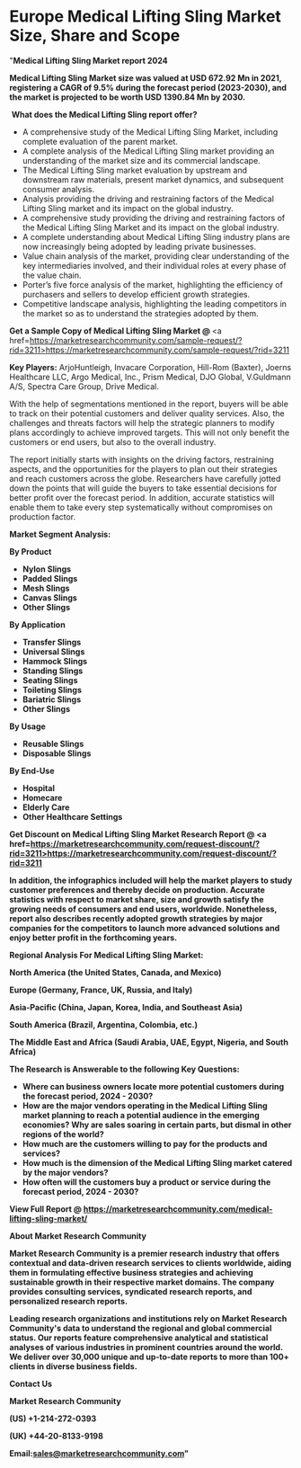 # Europe Medical Lifting Sling Market Size, Share and Scope
"<strong>Medical Lifting Sling Market report 2024</strong>

<strong>Medical Lifting Sling Market size was valued at USD 672.92 Mn in 2021, registering a CAGR of 9.5% during the forecast period (2023-2030), and the market is projected to be worth USD 1390.84 Mn by 2030.</strong>

 <strong><b>What does the Medical Lifting Sling report offer?</b></strong>
<ul>
  <li>A comprehensive study of the Medical Lifting Sling Market, including complete evaluation of the parent market.</li>
  <li>A complete analysis of the Medical Lifting Sling market providing an understanding of the market size and its commercial landscape.</li>
  <li>The Medical Lifting Sling market evaluation by upstream and downstream raw materials, present market dynamics, and subsequent consumer analysis.</li>
  <li>Analysis providing the driving and restraining factors of the Medical Lifting Sling market and its impact on the global industry.</li>
  <li>A comprehensive study providing the driving and restraining factors of the Medical Lifting Sling Market and its impact on the global industry.</li>
  <li>A complete understanding about Medical Lifting Sling industry plans are now increasingly being adopted by leading private businesses.</li>
  <li>Value chain analysis of the market, providing clear understanding of the key intermediaries involved, and their individual roles at every phase of the value chain.</li>
  <li>Porter’s five force analysis of the market, highlighting the efficiency of purchasers and sellers to develop efficient growth strategies.</li>
  <li>Competitive landscape analysis, highlighting the leading competitors in the market so as to understand the strategies adopted by them.</li>
</ul>

<strong>Get a Sample Copy of Medical Lifting Sling Market @ </strong><a href=https://marketresearchcommunity.com/sample-request/?rid=3211><u>https://marketresearchcommunity.com/sample-request/?rid=3211</u></a>

<strong>Key Players:</strong> 
ArjoHuntleigh, Invacare Corporation, Hill-Rom (Baxter), Joerns Healthcare LLC, Argo Medical, Inc., Prism Medical, DJO Global, V.Guldmann A/S, Spectra Care Group, Drive Medical.

With the help of segmentations mentioned in the report, buyers will be able to track on their potential customers and deliver quality services. Also, the challenges and threats factors will help the strategic planners to modify plans accordingly to achieve improved targets. This will not only benefit the customers or end users, but also to the overall industry.

The report initially starts with insights on the driving factors, restraining aspects, and the opportunities for the players to plan out their strategies and reach customers across the globe. Researchers have carefully jotted down the points that will guide the buyers to take essential decisions for better profit over the forecast period. In addition, accurate statistics will enable them to take every step systematically without compromises on production factor.

<strong>Market Segment Analysis:</strong>


<strong><strong>By Product</strong></h4>
<ul>
 	<li>Nylon Slings</li>
 	<li>Padded Slings</li>
 	<li>Mesh Slings</li>
 	<li>Canvas Slings</li>
 	<li>Other Slings</li>
</ul>
<strong><strong>By Application</strong></h4>
<ul>
 	<li>Transfer Slings</li>
 	<li>Universal Slings</li>
 	<li>Hammock Slings</li>
 	<li>Standing Slings</li>
 	<li>Seating Slings</li>
 	<li>Toileting Slings</li>
 	<li>Bariatric Slings</li>
 	<li>Other Slings</li>
</ul>
<strong><strong>By Usage</strong></h4>
<ul>
 	<li>Reusable Slings</li>
 	<li>Disposable Slings</li>
</ul>
<strong><strong>By End-Use</strong></h4>
<ul>
 	<li>Hospital</li>
 	<li>Homecare</li>
 	<li>Elderly Care</li>
 	<li>Other Healthcare Settings</li>
</ul>
<strong>

<strong>Get Discount on Medical Lifting Sling Market Research Report @ </b></strong><a href=https://marketresearchcommunity.com/request-discount/?rid=3211><u>https://marketresearchcommunity.com/request-discount/?rid=3211</u></a>

In addition, the infographics included will help the market players to study customer preferences and thereby decide on production. Accurate statistics with respect to market share, size and growth satisfy the growing needs of consumers and end users, worldwide. Nonetheless, report also describes recently adopted growth strategies by major companies for the competitors to launch more advanced solutions and enjoy better profit in the forthcoming years.

<strong>Regional Analysis For Medical Lifting Sling Market:</strong>

<strong>North America</strong> (the United States, Canada, and Mexico)

<strong>Europe</strong> (Germany, France, UK, Russia, and Italy)

<strong>Asia-Pacific</strong> (China, Japan, Korea, India, and Southeast Asia)

<strong>South America</strong> (Brazil, Argentina, Colombia, etc.)

<strong>The Middle East and Africa</strong> (Saudi Arabia, UAE, Egypt, Nigeria, and South Africa)

<strong>The Research is Answerable to the following Key Questions:</strong>
<ul>
 	<li>Where can business owners locate more potential customers during the forecast period, 2024 - 2030?</li>
 	<li>How are the major vendors operating in the Medical Lifting Sling market planning to reach a potential audience in the emerging economies? Why are sales soaring in certain parts, but dismal in other regions of the world?</li>
 	<li>How much are the customers willing to pay for the products and services?</li>
 	<li>How much is the dimension of the Medical Lifting Sling market catered by the major vendors?</li>
 	<li>How often will the customers buy a product or service during the forecast period, 2024 - 2030?</li>
</ul>

<strong>View Full Report @</strong> <a href=https://marketresearchcommunity.com/medical-lifting-sling-market/>https://marketresearchcommunity.com/medical-lifting-sling-market/</a>

<strong>About Market Research Community</strong>

Market Research Community is a premier research industry that offers contextual and data-driven research services to clients worldwide, aiding them in formulating effective business strategies and achieving sustainable growth in their respective market domains. The company provides consulting services, syndicated research reports, and personalized research reports.

Leading research organizations and institutions rely on Market Research Community's data to understand the regional and global commercial status. Our reports feature comprehensive analytical and statistical analyses of various industries in prominent countries around the world. We deliver over 30,000 unique and up-to-date reports to more than 100+ clients in diverse business fields.

<strong>Contact Us</strong>

<strong>Market Research Community</strong>

(US) +1-214-272-0393

(UK) +44-20-8133-9198

<strong>Email:</strong>sales@marketresearchcommunity.com"
